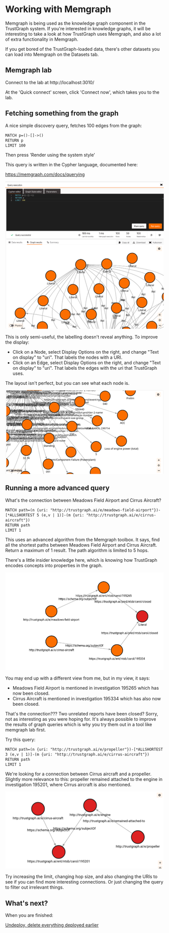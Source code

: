 
# Working with Memgraph

Memgraph is being used as the knowledge graph component in the TrustGraph
system.  If you're interested in knowledge graphs, it will be interesting
to take a look at how TrustGraph uses Memgraph, and also a lot of
extra functionality in Memgraph.

If you get bored of the TrustGraph-loaded data, there's other
datasets you can load into Memgraph on the Datasets tab.

## Memgraph lab

Connect to the lab at http://localhost:3010/

At the 'Quick connect' screen, click 'Connect now', which takes you to
the lab.

## Fetching something from the graph

A nice simple discovery query, fetches 100 edges from the graph:
```
MATCH p=()-[]->()
RETURN p
LIMIT 100
```

Then press 'Render using the system style'

This query is written in the Cypher language, documented here:

https://memgraph.com/docs/querying

![Screenshot of the results of a Memgraph query, the nodes are not labelled](memgraph-query0.png)

This is only semi-useful, the labelling doesn't reveal anything.  To improve
the display:
- Click on a Node, select Display Options on the right, and change
  "Text on display" to "uri".  That labels the nodes with a URI.
- Click on an Edge, select Display Options on the right, and change
  "Text on display" to "uri".  That labels the edges with the uri that
  TrustGraph uses.

The layout isn't perfect, but you can see what each node is.

![Screenshot of the results of a Memgraph query, with better node and edge labels](memgraph-query1.png)

## Running a more advanced query

What's the connection between Meadows Field Airport and Cirrus Aircraft?

```
MATCH path=(n {uri: "http://trustgraph.ai/e/meadows-field-airport"})-[*ALLSHORTEST 5 (e,v | 1)]-(m {uri: "http://trustgraph.ai/e/cirrus-aircraft"})
RETURN path
LIMIT 1
```

This uses an advanced algorithm from the Memgraph toolbox.  It says,
find all the shortest paths between Meadows Field Airport and Cirrus Aircraft.
Return a maximum of 1 result.  The path algorithm is limited to 5 hops.

There's a little insider knowledge here, which is knowing how TrustGraph
encodes concepts into properties in the graph.

![Screenshot of the results of a Memgraph query, with the relationship between Cirrus aircraft and Meadows Field Airport](memgraph-query4.png)

You may end up with a different view from me, but in my view, it says:
- Meadows Field Airport is mentioned in investigation 195265 which has
  now been closed.
- Cirrus Aircraft is mentioned in investigation 195334 which has also now
  been closed.
  
That's the connection???  Two unrelated reports have been closed?
Sorry, not as interesting as you were hoping for.  It's always possible
to improve the results of graph queries which is why you try them out in
a tool like memgraph lab first.

Try this query:

```
MATCH path=(n {uri: "http://trustgraph.ai/e/propeller"})-[*ALLSHORTEST 3 (e,v | 1)]-(m {uri: "http://trustgraph.ai/e/cirrus-aircraft"})
RETURN path
LIMIT 1
```

We're looking for a connection between Cirrus aircraft and a propeller.
Slightly more relevance to this: propeller remained attached to the engine
in investigation 195201, where Cirrus aircraft is also mentioned.

![Screenshot of the results of a Memgraph query, with the relationship between Cirrus aircraft and propeller](memgraph-query5.png)

Try increasing the limit, changing hop size, and also changing the URIs to
see if you can find more interesting connections.  Or just changing the
query to filter out irrelevant things.

## What's next?

When you are finished:

[Undeploy, delete everything deployed earlier](undeploy.md)

